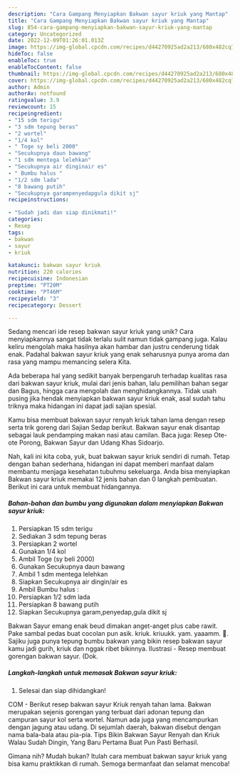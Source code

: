 ```yaml
---
description: "Cara Gampang Menyiapkan Bakwan sayur kriuk yang Mantap"
title: "Cara Gampang Menyiapkan Bakwan sayur kriuk yang Mantap"
slug: 854-cara-gampang-menyiapkan-bakwan-sayur-kriuk-yang-mantap
category: Uncategorized
date: 2022-12-09T01:26:01.013Z
image: https://img-global.cpcdn.com/recipes/d44270925ad2a213/680x482cq70/bakwan-sayur-kriuk-foto-resep-utama.jpg
hideToc: false
enableToc: true
enableTocContent: false
thumbnail: https://img-global.cpcdn.com/recipes/d44270925ad2a213/680x482cq70/bakwan-sayur-kriuk-foto-resep-utama.jpg
cover: https://img-global.cpcdn.com/recipes/d44270925ad2a213/680x482cq70/bakwan-sayur-kriuk-foto-resep-utama.jpg
author: Admin
authorAv: notfound
ratingvalue: 3.9
reviewcount: 15
recipeingredient:
- "15 sdm terigu"
- "3 sdm tepung beras"
- "2 wortel"
- "1/4 kol"
- " Toge sy beli 2000"
- "Secukupnya daun bawang"
- "1 sdm mentega lelehkan"
- "Secukupnya air dinginair es"
- " Bumbu halus "
- "1/2 sdm lada"
- "8 bawang putih"
- "Secukupnya garampenyedapgula dikit sj"
recipeinstructions:

- "Sudah jadi dan siap dinikmati!"
categories:
- Resep
tags:
- bakwan
- sayur
- kriuk

katakunci: bakwan sayur kriuk 
nutrition: 220 calories
recipecuisine: Indonesian
preptime: "PT20M"
cooktime: "PT46M"
recipeyield: "3"
recipecategory: Dessert

---
```





Sedang mencari ide resep bakwan sayur kriuk yang unik? Cara menyiapkannya sangat tidak terlalu sulit namun tidak gampang juga. Kalau keliru mengolah maka hasilnya akan hambar dan justru cenderung tidak enak. Padahal bakwan sayur kriuk yang enak seharusnya punya aroma dan rasa yang mampu memancing selera Kita.





Ada beberapa hal yang sedikit banyak berpengaruh terhadap kualitas rasa dari bakwan sayur kriuk, mulai dari jenis bahan, lalu pemilihan bahan segar dan Bagus, hingga cara mengolah dan menghidangkannya. Tidak usah pusing jika hendak menyiapkan bakwan sayur kriuk enak,      asal sudah tahu triknya maka hidangan ini dapat jadi sajian spesial.














Kamu bisa membuat bakwan sayur renyah kriuk tahan lama dengan resep serta trik goreng dari Sajian Sedap berikut. Bakwan sayur enak disantap sebagai lauk pendamping makan nasi atau camilan. Baca juga: Resep Ote-ote Porong, Bakwan Sayur dan Udang Khas Sidoarjo.






Nah, kali ini kita coba, yuk, buat bakwan sayur kriuk sendiri di rumah. Tetap dengan bahan sederhana, hidangan ini dapat memberi manfaat dalam membantu menjaga kesehatan tubuhmu sekeluarga. Anda bisa menyiapkan Bakwan sayur kriuk memakai 12 jenis bahan dan 0 langkah pembuatan. Berikut ini cara untuk membuat hidangannya.

<!--inarticleads1-->

##### Bahan-bahan dan bumbu yang digunakan dalam menyiapkan Bakwan sayur kriuk:

1. Persiapkan 15 sdm terigu
1. Sediakan 3 sdm tepung beras
1. Persiapkan 2 wortel
1. Gunakan 1/4 kol
1. Ambil  Toge (sy beli 2000)
1. Gunakan Secukupnya daun bawang
1. Ambil 1 sdm mentega lelehkan
1. Siapkan Secukupnya air dingin/air es
1. Ambil  Bumbu halus :
1. Persiapkan 1/2 sdm lada
1. Persiapkan 8 bawang putih
1. Siapkan Secukupnya garam,penyedap,gula dikit sj


Bakwan Sayur emang enak beud dimakan anget-anget plus cabe rawit. Pake sambal pedas buat cocolan pun asik. kriuk. kriuukk. yam. yaaamm. 🤤. Sajiku juga punya tepung bumbu bakwan yang bikin resep bakwan sayur kamu jadi gurih, kriuk dan nggak ribet bikinnya. Ilustrasi - Resep membuat gorengan bakwan sayur. (Dok. 

<!--inarticleads2-->

##### Langkah-langkah untuk memasak Bakwan sayur kriuk:


1. Selesai dan siap dihidangkan!

COM - Berikut resep bakwan sayur Kriuk renyah tahan lama. Bakwan merupakan sejenis gorengan yang terbuat dari adonan tepung dan campuran sayur kol serta wortel. Namun ada juga yang mencampurkan dengan jagung atau udang. Di sejumlah daerah, bakwan disebut dengan nama bala-bala atau pia-pia. Tips Bikin Bakwan Sayur Renyah dan Kriuk Walau Sudah Dingin, Yang Baru Pertama Buat Pun Pasti Berhasil. 

Gimana nih? Mudah bukan? Itulah cara membuat bakwan sayur kriuk yang bisa kamu praktikkan di rumah. Semoga bermanfaat dan selamat mencoba!
